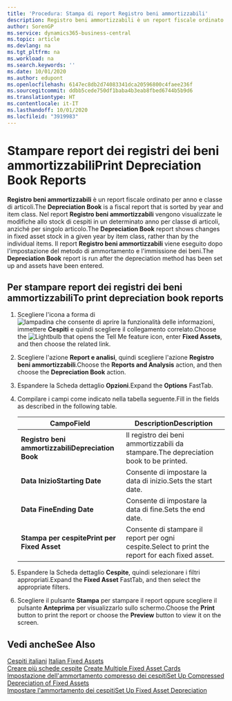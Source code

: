```yaml
---
title: 'Procedura: Stampa di report Registro beni ammortizzabili'
description: Registro beni ammortizzabili è un report fiscale ordinato per anno e classe di articoli. Nel report Registro beni ammortizzabili vengono visualizzate le modifiche allo stock di cespiti in un determinato anno per classe di articoli, anziché per singolo articolo. Il report Registro beni ammortizzabili viene eseguito dopo l'impostazione del metodo di ammortamento e l'immissione dei beni.
author: SorenGP
ms.service: dynamics365-business-central
ms.topic: article
ms.devlang: na
ms.tgt_pltfrm: na
ms.workload: na
ms.search.keywords: ''
ms.date: 10/01/2020
ms.author: edupont
ms.openlocfilehash: 6147ec8db2d74083341dca20596800c4faee236f
ms.sourcegitcommit: ddbb5cede750df1baba4b3eab8fbed6744b5b9d6
ms.translationtype: HT
ms.contentlocale: it-IT
ms.lasthandoff: 10/01/2020
ms.locfileid: "3919983"
---
```

# <a name="print-depreciation-book-reports"></a><span data-ttu-id="14164-105">Stampare report dei registri dei beni ammortizzabili</span><span class="sxs-lookup"><span data-stu-id="14164-105">Print Depreciation Book Reports</span></span>
<span data-ttu-id="14164-106">**Registro beni ammortizzabili** è un report fiscale ordinato per anno e classe di articoli.</span><span class="sxs-lookup"><span data-stu-id="14164-106">The **Depreciation Book** is a fiscal report that is sorted by year and item class.</span></span> <span data-ttu-id="14164-107">Nel report **Registro beni ammortizzabili** vengono visualizzate le modifiche allo stock di cespiti in un determinato anno per classe di articoli, anziché per singolo articolo.</span><span class="sxs-lookup"><span data-stu-id="14164-107">The **Depreciation Book** report shows changes in fixed asset stock in a given year by item class, rather than by the individual items.</span></span> <span data-ttu-id="14164-108">Il report **Registro beni ammortizzabili** viene eseguito dopo l'impostazione del metodo di ammortamento e l'immissione dei beni.</span><span class="sxs-lookup"><span data-stu-id="14164-108">The **Depreciation Book** report is run after the depreciation method has been set up and assets have been entered.</span></span>  

## <a name="to-print-depreciation-book-reports"></a><span data-ttu-id="14164-109">Per stampare report dei registri dei beni ammortizzabili</span><span class="sxs-lookup"><span data-stu-id="14164-109">To print depreciation book reports</span></span>  

1.  <span data-ttu-id="14164-110">Scegliere l'icona a forma di ![lampadina che consente di aprire la funzionalità delle informazioni](../../media/ui-search/search_small.png "Informazioni sull'operazione che si desidera eseguire"), immettere **Cespiti** e quindi scegliere il collegamento correlato.</span><span class="sxs-lookup"><span data-stu-id="14164-110">Choose the ![Lightbulb that opens the Tell Me feature](../../media/ui-search/search_small.png "Tell me what you want to do") icon, enter **Fixed Assets**, and then choose the related link.</span></span>  
2.  <span data-ttu-id="14164-111">Scegliere l'azione **Report e analisi**, quindi scegliere l'azione **Registro beni ammortizzabili**.</span><span class="sxs-lookup"><span data-stu-id="14164-111">Choose the **Reports and Analysis** action, and then choose the **Depreciation Book** action.</span></span>  
3.  <span data-ttu-id="14164-112">Espandere la Scheda dettaglio **Opzioni**.</span><span class="sxs-lookup"><span data-stu-id="14164-112">Expand the **Options** FastTab.</span></span>  
4.  <span data-ttu-id="14164-113">Compilare i campi come indicato nella tabella seguente.</span><span class="sxs-lookup"><span data-stu-id="14164-113">Fill in the fields as described in the following table.</span></span>  

    |<span data-ttu-id="14164-114">Campo</span><span class="sxs-lookup"><span data-stu-id="14164-114">Field</span></span>|<span data-ttu-id="14164-115">Description</span><span class="sxs-lookup"><span data-stu-id="14164-115">Description</span></span>|  
    |---------------------------------|---------------------------------------|  
    |<span data-ttu-id="14164-116">**Registro beni ammortizzabili**</span><span class="sxs-lookup"><span data-stu-id="14164-116">**Depreciation Book**</span></span>|<span data-ttu-id="14164-117">Il registro dei beni ammortizzabili da stampare.</span><span class="sxs-lookup"><span data-stu-id="14164-117">The depreciation book to be printed.</span></span>|  
    |<span data-ttu-id="14164-118">**Data Inizio**</span><span class="sxs-lookup"><span data-stu-id="14164-118">**Starting Date**</span></span>|<span data-ttu-id="14164-119">Consente di impostare la data di inizio.</span><span class="sxs-lookup"><span data-stu-id="14164-119">Sets the start date.</span></span>|  
    |<span data-ttu-id="14164-120">**Data Fine**</span><span class="sxs-lookup"><span data-stu-id="14164-120">**Ending Date**</span></span>|<span data-ttu-id="14164-121">Consente di impostare la data di fine.</span><span class="sxs-lookup"><span data-stu-id="14164-121">Sets the end date.</span></span>|  
    |<span data-ttu-id="14164-122">**Stampa per cespite**</span><span class="sxs-lookup"><span data-stu-id="14164-122">**Print per Fixed Asset**</span></span>|<span data-ttu-id="14164-123">Consente di stampare il report per ogni cespite.</span><span class="sxs-lookup"><span data-stu-id="14164-123">Select to print the report for each fixed asset.</span></span>|  

5.  <span data-ttu-id="14164-124">Espandere la Scheda dettaglio **Cespite**, quindi selezionare i filtri appropriati.</span><span class="sxs-lookup"><span data-stu-id="14164-124">Expand the **Fixed Asset** FastTab, and then select the appropriate filters.</span></span>  
6.  <span data-ttu-id="14164-125">Scegliere il pulsante **Stampa** per stampare il report oppure scegliere il pulsante **Anteprima** per visualizzarlo sullo schermo.</span><span class="sxs-lookup"><span data-stu-id="14164-125">Choose the **Print** button to print the report or choose the **Preview** button to view it on the screen.</span></span>  

## <a name="see-also"></a><span data-ttu-id="14164-126">Vedi anche</span><span class="sxs-lookup"><span data-stu-id="14164-126">See Also</span></span>  
 <span data-ttu-id="14164-127">[Cespiti italiani](italian-fixed-assets.md) </span><span class="sxs-lookup"><span data-stu-id="14164-127">[Italian Fixed Assets](italian-fixed-assets.md) </span></span>  
 <span data-ttu-id="14164-128">[Creare più schede cespite](how-to-create-multiple-fixed-asset-cards.md) </span><span class="sxs-lookup"><span data-stu-id="14164-128">[Create Multiple Fixed Asset Cards](how-to-create-multiple-fixed-asset-cards.md) </span></span>  
 [<span data-ttu-id="14164-129">Impostazione dell'ammortamento compresso dei cespiti</span><span class="sxs-lookup"><span data-stu-id="14164-129">Set Up Compressed Depreciation of Fixed Assets</span></span>](how-to-set-up-compressed-depreciation-of-fixed-assets.md)  
 [<span data-ttu-id="14164-130">Impostare l'ammortamento dei cespiti</span><span class="sxs-lookup"><span data-stu-id="14164-130">Set Up Fixed Asset Depreciation</span></span>](../../fa-how-setup-depreciation.md)
